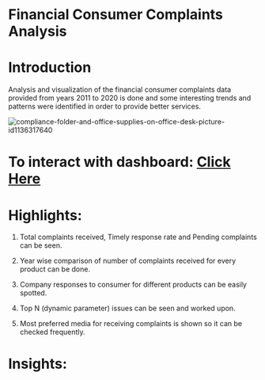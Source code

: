 # Financial Consumer Complaints Analysis

# Introduction

Analysis and visualization of the financial consumer complaints data provided from years 2011 to 2020 is done and some interesting trends and patterns were identified in order to provide better services.

![compliance-folder-and-office-supplies-on-office-desk-picture-id1136317640](https://user-images.githubusercontent.com/121285271/226867485-7c0bfb4a-beb3-44d0-a8e0-87dc3f94e65d.jpg)

# To interact with dashboard: [Click Here](https://public.tableau.com/app/profile/mehak.khurana/viz/FinancialComplaintsDashboard_16723140537360/Dashboard1_1)

# Highlights:

1. Total complaints received, Timely response rate and Pending complaints can be seen.

2. Year wise comparison of number of complaints received for every product can be done.

3. Company responses to consumer for different products can be easily spotted.

4. Top N (dynamic parameter) issues can be seen and worked upon.

5. Most preferred media for receiving complaints is shown so it can be checked frequently.

# Insights:
